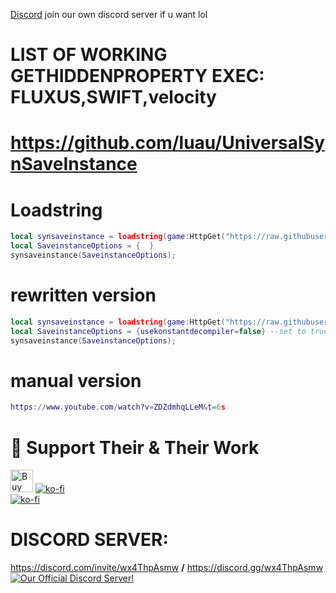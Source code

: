 [Discord](https://discord.gg/cbg4ARTpDJ)
join our own discord server if u want lol

# LIST OF WORKING GETHIDDENPROPERTY EXEC: FLUXUS,SWIFT,velocity
# https://github.com/luau/UniversalSynSaveInstance

# Loadstring

```lua
local synsaveinstance = loadstring(game:HttpGet("https://raw.githubusercontent.com/verysigmapro/UniversalSynSaveInstance-With-Save-Terrain/refs/heads/main/saveinstance.luau", true), "saveinstance")();
local SaveinstanceOptions = {  }
synsaveinstance(SaveinstanceOptions);
```

# rewritten version

```lua
local synsaveinstance = loadstring(game:HttpGet("https://raw.githubusercontent.com/verysigmapro/UniversalSynSaveInstance-With-Save-Terrain/refs/heads/main/saveinstance_rewrite.luau", true), "saveinstance")();
local SaveinstanceOptions = {usekonstantdecompiler=false} --set to true if u dont have a decompiler
synsaveinstance(SaveinstanceOptions);
```

# manual version

```lua
https://www.youtube.com/watch?v=ZDZdmhqLLeM&t=6s
```

# 💖 Support Their & Their Work

<a href='https://ko-fi.com/M4M1JNH5G' target='_blank'><img height='36' style='border:0px;height:36px;' src='https://storage.ko-fi.com/cdn/kofi2.png?v=3' border='0' alt='Buy Me a Coffee at ko-fi.com' title='KO-FI' /></a>
[![ko-fi](https://ko-fi.com/img/githubbutton_sm.svg)](https://ko-fi.com/M4M1JNH5G "KO-FI")
<br />
[![ko-fi](https://user-images.githubusercontent.com/95628489/231759262-25661006-b7ca-4967-a79d-2b465cd9575a.png)](https://ko-fi.com/M4M1JNH5G "KO-FI QR-CODE")

# DISCORD SERVER:<br />

<https://discord.com/invite/wx4ThpAsmw> **/** <https://discord.gg/wx4ThpAsmw><br />
[<img src="https://discordapp.com/api/guilds/1022465460517740654/widget.png?style=banner2" alt="Our Official Discord Server!"></img>](https://discord.com/invite/wx4ThpAsmw)<br />
